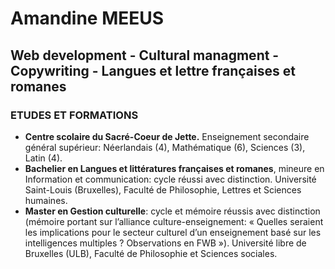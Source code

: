 # Amandine MEEUS
## Web development - Cultural managment - Copywriting - Langues et lettre françaises et romanes

### ETUDES ET FORMATIONS
+ **Centre scolaire du Sacré-Coeur de Jette.** Enseignement secondaire général supérieur: Néerlandais (4), Mathématique (6), Sciences (3), Latin (4).
+ **Bachelier en Langues et littératures françaises et romanes**, mineure en Information et communication: cycle réussi avec distinction.
Université Saint-Louis (Bruxelles), Faculté de Philosophie, Lettres et Sciences humaines.
+ **Master en Gestion culturelle**: cycle et mémoire réussis avec distinction (mémoire portant sur l’alliance culture-enseignement: « Quelles seraient les implications pour le secteur culturel d’un enseignement basé sur les intelligences multiples ? Observations en FWB »).
Université libre de Bruxelles (ULB),
Faculté de Philosophie et Sciences sociales.


